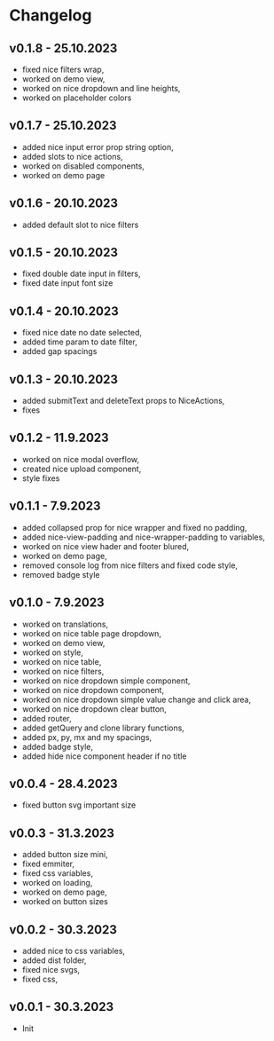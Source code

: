 # Changelog

## **v0.1.8** - 25.10.2023

- fixed nice filters wrap,
- worked on demo view,
- worked on nice dropdown and line heights,
- worked on placeholder colors

## **v0.1.7** - 25.10.2023

- added nice input error prop string option,
- added slots to nice actions,
- worked on disabled components,
- worked on demo page

## **v0.1.6** - 20.10.2023

- added default slot to nice filters

## **v0.1.5** - 20.10.2023

- fixed double date input in filters,
- fixed date input font size

## **v0.1.4** - 20.10.2023

- fixed nice date no date selected,
- added time param to date filter,
- added gap spacings

## **v0.1.3** - 20.10.2023

- added submitText and deleteText props to NiceActions,
- fixes

## **v0.1.2** - 11.9.2023

- worked on nice modal overflow,
- created nice upload component,
- style fixes

## **v0.1.1** - 7.9.2023

- added collapsed prop for nice wrapper and fixed no padding,
- added nice-view-padding and nice-wrapper-padding to variables,
- worked on nice view hader and footer blured,
- worked on demo page,
- removed console log from nice filters and fixed code style,
- removed badge style

## **v0.1.0** - 7.9.2023

- worked on translations,
- worked on nice table page dropdown,
- worked on demo view,
- worked on style,
- worked on nice table,
- worked on nice filters,
- worked on nice dropdown simple component,
- worked on nice dropdown component,
- worked on nice dropdown simple value change and click area,
- worked on nice dropdown clear button,
- added router,
- added getQuery and clone library functions,
- added px, py, mx and my spacings,
- added badge style,
- added hide nice component header if no title

## **v0.0.4** - 28.4.2023

- fixed button svg important size

## **v0.0.3** - 31.3.2023

- added button size mini,
- fixed emmiter,
- fixed css variables,
- worked on loading,
- worked on demo page,
- worked on button sizes

## **v0.0.2** - 30.3.2023

- added nice to css variables,
- added dist folder,
- fixed nice svgs,
- fixed css,

## **v0.0.1** - 30.3.2023

- Init
